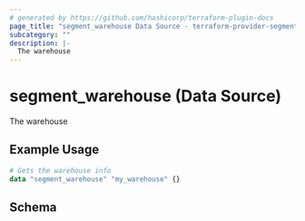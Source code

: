 ```yaml
---
# generated by https://github.com/hashicorp/terraform-plugin-docs
page_title: "segment_warehouse Data Source - terraform-provider-segment"
subcategory: ""
description: |-
  The warehouse
---
```


# segment_warehouse (Data Source)

The warehouse

## Example Usage

```terraform
# Gets the warehouse info
data "segment_warehouse" "my_warehouse" {}
```

<!-- schema generated by tfplugindocs -->
## Schema
